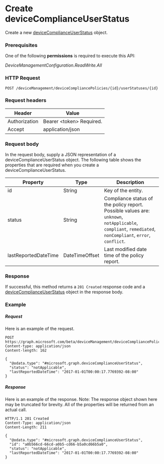 ﻿# Create deviceComplianceUserStatus
Create a new [deviceComplianceUserStatus](../resources/intune_deviceconfig_devicecomplianceuserstatus.md) object.
### Prerequisites
One of the following **permissions** is required to execute this API:

*DeviceManagementConfiguration.ReadWrite.All*
### HTTP Request
<!-- {
  "blockType": "ignored"
}
-->
```http
POST /deviceManagement/deviceCompliancePolicies/{id}/userStatuses/{id}
```

### Request headers
|Header|Value|
|---|---|
|Authorization|Bearer &lt;token&gt; Required.|
|Accept|application/json|

### Request body
In the request body, supply a JSON representation of a deviceComplianceUserStatus object.
The following table shows the properties that are required when you create a deviceComplianceUserStatus.

|Property|Type|Description|
|---|---|---|
|id|String|Key of the entity.|
|status|String|Compliance status of the policy report. Possible values are: `unknown`, `notApplicable`, `compliant`, `remediated`, `nonCompliant`, `error`, `conflict`.|
|lastReportedDateTime|DateTimeOffset|Last modified date time of the policy report.|



### Response
If successful, this method returns a `201 Created` response code and a [deviceComplianceUserStatus](../resources/intune_deviceconfig_devicecomplianceuserstatus.md) object in the response body.

### Example
##### Request
Here is an example of the request.
```http
POST https://graph.microsoft.com/beta/deviceManagement/deviceCompliancePolicies/{id}/userStatuses/{id}
Content-type: application/json
Content-length: 162

{
  "@odata.type": "#microsoft.graph.deviceComplianceUserStatus",
  "status": "notApplicable",
  "lastReportedDateTime": "2017-01-01T00:00:17.7769392-08:00"
}
```

##### Response
Here is an example of the response. Note: The response object shown here may be truncated for brevity. All of the properties will be returned from an actual call.
```http
HTTP/1.1 201 Created
Content-Type: application/json
Content-Length: 211

{
  "@odata.type": "#microsoft.graph.deviceComplianceUserStatus",
  "id": "a0b566cd-66cd-a0b5-cd66-b5a0cd66b5a0",
  "status": "notApplicable",
  "lastReportedDateTime": "2017-01-01T00:00:17.7769392-08:00"
}
```



